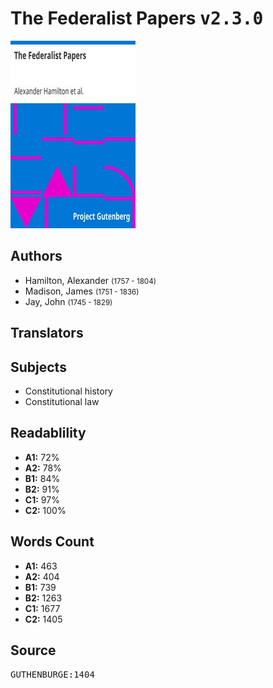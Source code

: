 # The Federalist Papers <kbd>v2.3.0</kbd>

![](./cover.medium.jpg "")

## Authors


 - Hamilton, Alexander <small>(1757 - 1804)</small>
 - Madison, James <small>(1751 - 1836)</small>
 - Jay, John <small>(1745 - 1829)</small>

## Translators



## Subjects


 - Constitutional history
 - Constitutional law

## Readablility


 - **A1:** 72%
 - **A2:** 78%
 - **B1:** 84%
 - **B2:** 91%
 - **C1:** 97%
 - **C2:** 100%

## Words Count


 - **A1:** 463
 - **A2:** 404
 - **B1:** 739
 - **B2:** 1263
 - **C1:** 1677
 - **C2:** 1405

## Source


<kbd>GUTHENBURGE:1404</kbd>
